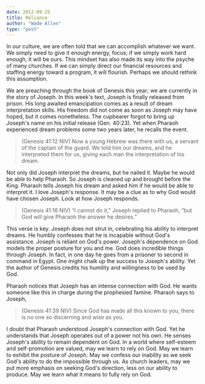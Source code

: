 ```yaml
---
date: 2012-09-25
title: Reliance
author: "Wade Allen"
type: "post"
---
```


In our culture, we are often told that we can accomplish whatever we want. We simply need to give it enough energy, focus; if we simply work hard enough, it will be ours. This mindset has also made its way into the psyche of many churches. If we can simply direct our financial resources and staffing energy toward a program, it will flourish. Perhaps we should rethink this assumption. 

We are preaching through the book of Genesis this year; we are currently in the story of Joseph. In this week's text, Joseph is finally released from prison. His long awaited emancipation comes as a result of dream interpretation skills. His freedom did not come as soon as Joseph may have hoped, but it comes nonetheless. The cupbearer forgot to bring up Joseph's name on his initial release (Gen. 40:23). Yet when Pharaoh experienced dream problems some two years later, he recalls the event.

>(Genesis 41:12 NIV) Now a young Hebrew was there with us, a servant of the captain of the guard. We told him our dreams, and he interpreted them for us, giving each man the interpretation of his dream.

Not only did Joseph interpret the dreams, but he nailed it. Maybe he would be able to help Pharaoh. So Joseph is cleaned up and brought before the King. Pharaoh tells Joseph his dream and asked him if he would be able to interpret it. I love Joseph's response. It may be a clue as to why God would have chosen Joseph. Look at how Joseph responds.

>(Genesis 41:16 NIV) “I cannot do it,” Joseph replied to Pharaoh, “but God will give Pharaoh the answer he desires.” 

This verse is key. Joseph does not strut in, celebrating his ability to interpret dreams. He humbly confesses that he is incapable without God's assistance. Joseph is reliant on God's power. Joseph's dependence on God models the proper posture for you and me. God does incredible things through Joseph. In fact, in one day he goes from a prisoner to second in command in Egypt. One might chalk up the success to Joseph's ability. Yet the author of Genesis credits his humility and willingness to be used by God.

Pharaoh notices that Joseph has an intense connection with God. He wants someone like this in charge during the prophesied famine. Pharaoh says to Joseph,

>(Genesis 41:39 NIV) Since God has made all this known to you, there is no one so discerning and wise as you.

I doubt that Pharaoh understood Joseph's connection with God. Yet he understands that Joseph operates out of a power not his own. He senses Joseph's ability to remain dependent on God. In a world where self-esteem and self-promotion are valued, may we learn to rely on God. May we learn to exhibit the posture of Joseph. May we confess our inability as we seek God's ability to do the impossible through us. As church leaders, may we put more emphasis on seeking God's direction, less on our ability to produce. May we learn what it means to fully rely on God.
